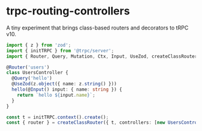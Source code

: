 # trpc-routing-controllers

A tiny experiment that brings class-based routers and decorators to tRPC v10.

```ts
import { z } from 'zod';
import { initTRPC } from '@trpc/server';
import { Router, Query, Mutation, Ctx, Input, UseZod, createClassRouter } from 'trpc-routing-controllers';

@Router('users')
class UsersController {
  @Query('hello')
  @UseZod(z.object({ name: z.string() }))
  hello(@Input() input: { name: string }) {
    return `hello ${input.name}`;
  }
}

const t = initTRPC.context().create();
const { router } = createClassRouter({ t, controllers: [new UsersController()] });
```
